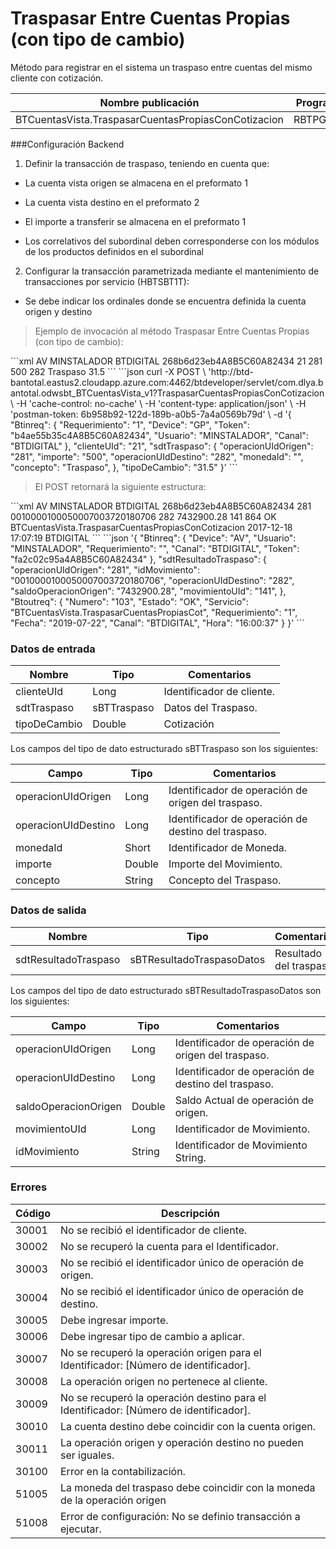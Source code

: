 # Traspasar Entre Cuentas Propias (con tipo de cambio) 

Método para registrar en el sistema un traspaso entre cuentas del mismo cliente con cotización. 

Nombre publicación | Programa | Global/País 
--------- | ----------- | ----------- 
BTCuentasVista.TraspasarCuentasPropiasConCotizacion | RBTPG263 | Global 

###Configuración Backend  
1) Definir la transacción de traspaso, teniendo en cuenta que:  

* La cuenta vista origen se almacena en el preformato 1  

* La cuenta vista destino en el preformato 2  

* El importe a transferir se almacena en el preformato 1 

* Los correlativos del subordinal deben corresponderse con los módulos de los productos definidos en el subordinal  

2) Configurar la transacción parametrizada mediante el mantenimiento de transacciones por servicio (HBTSBT1T):  

* Se debe indicar los ordinales donde se encuentra definida la cuenta origen y destino  

> Ejemplo de invocación al método Traspasar Entre Cuentas Propias (con tipo de cambio): 

<code-group> 
<code-block title="XML" active> 
```xml 
<soapenv:Envelope xmlns:soapenv="http://schemas.xmlsoap.org/soap/envelope/" xmlns:bts="http://uy.com.dlya.bantotal/BTSOA/">    <soapenv:Header/>    
	<soapenv:Body>        
		<bts:BTCuentasVista.TraspasarCuentasPropiasConCotizacion>  
			 <bts:Btinreq>        
				<bts:Device>AV</bts:Device> 
				<bts:Usuario>MINSTALADOR</bts:Usuario> 
				<bts:Requerimiento></bts:Requerimiento> 
				<bts:Canal>BTDIGITAL</bts:Canal> 
				<bts:Token>268b6d23eb4A8B5C60A82434</bts:Token> 
			</bts:Btinreq> 
			<bts:clienteUId>21</bts:clienteUId> 
			<bts:sdtTraspaso> 
				<bts:operacionUIdOrigen>281</bts:operacionUIdOrigen> 
				<bts:importe>500</bts:importe> 
				<bts:operacionUIdDestino>282</bts:operacionUIdDestino> 
				<bts:monedaId></bts:monedaId>    
				<bts:concepto>Traspaso</bts:concepto>     
			</bts:sdtTraspaso>   
			<bts:tipoDeCambio>31.5</bts:tipoDeCambio>  
		</bts:BTCuentasVista.TraspasarCuentasPropiasConCotizacion>  
	</soapenv:Body> 
</soapenv:Envelope>  
``` 
</code-block> 

<code-block title="JSON"> 
```json 
curl -X POST \ 
  'http://btd-bantotal.eastus2.cloudapp.azure.com:4462/btdeveloper/servlet/com.dlya.bantotal.odwsbt_BTCuentasVista_v1?TraspasarCuentasPropiasConCotizacion \ 
  -H 'cache-control: no-cache' \ 
  -H 'content-type: application/json' \ 
  -H 'postman-token: 6b958b92-122d-189b-a0b5-7a4a0569b79d' \ 
  -d '{ 
	"Btinreq": { 
		"Requerimiento": "1", 
		"Device": "GP", 
		"Token": "b4ae55b35c4A8B5C60A82434", 
		"Usuario": "MINSTALADOR", 
		"Canal": "BTDIGITAL" 
	}, 
	"clienteUId": "21", 
	"sdtTraspaso":  
	  { 
		"operacionUIdOrigen": "281", 
		"importe": "500", 
		"operacionUIdDestino": "282", 
		"monedaId": "", 
		"concepto": "Traspaso", 
	  }, 
	"tipoDeCambio": "31.5" 
}' 
``` 
</code-block> 
</code-group> 

> El POST retornará la siguiente estructura: 

<code-group> 
<code-block title="XML" active> 
```xml 
<SOAP-ENV:Envelope xmlns:SOAPENV="http://schemas.xmlsoap.org/soap/envelope/" xmlns:xsd="http://www.w3.org/2001/XMLSchema" xmlns:SOAPENC="http://schemas.xmlsoap.org/soap/encoding/" xmlns:xsi="http://www.w3.org/2001/XMLSchema-instance">   
	<SOAP-ENV:Body>       
		<BTCuentasVista.TraspasarCuentasPropiasConCotizacionResponse xmlns="http://uy.com.dlya.bantotal/BTSOA/">  
			<Btinreq>      
				<Device>AV</Device>     
				<Usuario>MINSTALADOR</Usuario>      
				<Requerimiento/>        
				<Canal>BTDIGITAL</Canal>        
				<Token>268b6d23eb4A8B5C60A82434</Token>    
			</Btinreq>      
			<sdtResultadoTraspaso> 
				<operacionUIdOrigen>281</operacionUIdOrigen>            
				<idMovimiento>0010000100050007003720180706</idMovimiento>  
				<operacionUIdDestino>282</operacionUIdDestino>       
				<saldoOperacionOrigen>7432900.28</saldoOperacionOrigen>     
				<movimientoUId>141</movimientoUId>   
			</sdtResultadoTraspaso>       
			<Erroresnegocio></Erroresnegocio>  
			<Btoutreq>           
				<Numero>864</Numero>   
				<Estado>OK</Estado>      
				<Servicio>BTCuentasVista.TraspasarCuentasPropiasConCotizacion</Servicio> 
				<Requerimiento/>       
				<Fecha>2017-12-18</Fecha> 
				<Hora>17:07:19</Hora>       
				<Canal>BTDIGITAL</Canal>        
			</Btoutreq>       
		</BTCuentasVista.TraspasarCuentasPropiasConCotizacionResponse> 
	</SOAP-ENV:Body>  
</SOAP-ENV:Envelope>  
``` 
</code-block> 

<code-block title="JSON"> 
```json 
'{ 
	"Btinreq": { 
		"Device": "AV", 
		"Usuario": "MINSTALADOR", 
		"Requerimiento": "", 
		"Canal": "BTDIGITAL", 
		"Token": "fa2c02c95a4A8B5C60A82434" 
	},         
	"sdtResultadoTraspaso":  
	  { 
		"operacionUIdOrigen": "281", 
		"idMovimiento": "0010000100050007003720180706", 
		"operacionUIdDestino": "282", 
		"saldoOperacionOrigen": "7432900.28", 
		"movimientoUId": "141", 
	  }, 
	"Btoutreq": { 
		"Numero": "103", 
		"Estado": "OK", 
		"Servicio": "BTCuentasVista.TraspasarCuentasPropiasCot", 
		"Requerimiento": "1", 
		"Fecha": "2019-07-22", 
		"Canal": "BTDIGITAL", 
		"Hora": "16:00:37" 
	} 
}' 
``` 
</code-block> 
</code-group> 

### Datos de entrada 

Nombre | Tipo | Comentarios 
--------- | ----------- | ----------- 
clienteUId | Long | Identificador de cliente.  
sdtTraspaso | sBTTraspaso | Datos del Traspaso.  
tipoDeCambio | Double | Cotización  

Los campos del tipo de dato estructurado sBTTraspaso son los siguientes:  

Campo |   Tipo  | Comentarios  
--------- | ----------- | ----------- 
operacionUIdOrigen | Long | Identificador de operación de origen del traspaso. 
operacionUIdDestino | Long | Identificador de operación de destino del traspaso.  
monedaId | Short |Identificador de Moneda. 
importe | Double | Importe del Movimiento. 
concepto | String | Concepto del Traspaso. 

### Datos de salida 

Nombre | Tipo | Comentarios 
--------- | ----------- | ----------- 
sdtResultadoTraspaso | sBTResultadoTraspasoDatos | Resultado del traspaso. 

Los campos del tipo de dato estructurado sBTResultadoTraspasoDatos son los siguientes:  

Campo |   Tipo  | Comentarios  
--------- | ----------- | ----------- 
operacionUIdOrigen | Long | Identificador de operación de origen del traspaso. 
operacionUIdDestino | Long | Identificador de operación de destino del traspaso. 
saldoOperacionOrigen | Double | Saldo Actual de operación de origen. 
movimientoUId | Long | Identificador de Movimiento. 
idMovimiento | String | Identificador de Movimiento String. 

### Errores 

Código | Descripción 
--------- | ----------- 
30001 | No se recibió el identificador de cliente. 
30002 | No se recuperó la cuenta para el Identificador. 
30003 | No se recibió el identificador único de operación de origen. 
30004 | No se recibió el identificador único de operación de destino. 
30005 | Debe ingresar importe. 
30006 | Debe ingresar tipo de cambio a aplicar. 
30007 | No se recuperó la operación origen para el Identificador: [Número de identificador]. 
30008 | La operación origen no pertenece al cliente. 
30009 | No se recuperó la operación destino para el Identificador: [Número de identificador]. 
30010 | La cuenta destino debe coincidir con la cuenta origen. 
30011 | La operación origen y operación destino no pueden ser iguales. 
30100 | Error en la contabilización. 
51005 | La moneda del traspaso debe coincidir con la moneda de la operación origen 
51008 | Error de configuración: No se definio transacción a ejecutar. 

 
